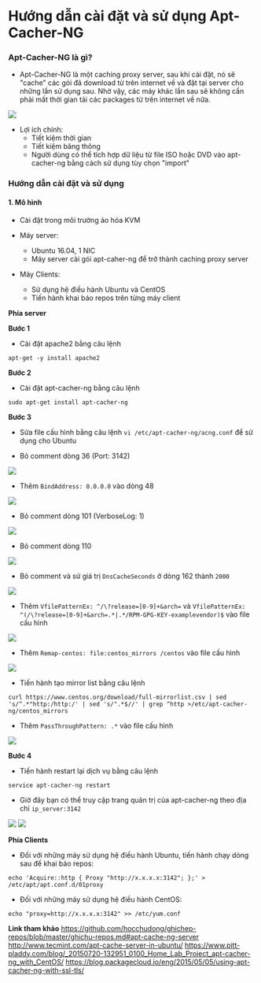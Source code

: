 # Hướng dẫn cài đặt và sử dụng Apt-Cacher-NG

### Apt-Cacher-NG là gì?

- Apt-Cacher-NG là một caching proxy server, sau khi cài đặt, nó sẽ "cache" các gói đã download từ trên internet về và đặt tại server cho những lần sử dụng sau. Nhờ vậy, các máy khác lần sau sẽ không cần phải mất thời gian tải các packages từ trên internet về nữa.

<img src="http://i.imgur.com/s0g2gDN.png">

- Lợi ích chính:
  <ul>
  <li>Tiết kiệm thời gian</li>
  <li>Tiết kiệm băng thông</li>
  <li>Người dùng có thể tích hợp dữ liệu từ file ISO hoặc DVD vào apt-cacher-ng bằng cách sử dụng tùy chọn "import"</li>
  </ul>

### Hướng dẫn cài đặt và sử dụng

#### 1. Mô hình

- Cài đặt trong môi trường ảo hóa KVM
- Máy server: 
  <ul>
  <li>Ubuntu 16.04, 1 NIC</li>
  <li>Máy server cài gói apt-caher-ng để trở thành caching proxy server</li>
  </ul>

- Máy Clients:
  <ul>
  <li>Sử dụng hệ điều hành Ubuntu và CentOS</li>
  <li>Tiến hành khai báo repos trên từng máy client</li>
  </ul>

**Phía server**

**Bước 1**

- Cài đặt apache2 bằng câu lệnh

`apt-get -y install apache2`

**Bước 2** 

- Cài đặt apt-cacher-ng bằng câu lệnh

`sudo apt-get install apt-cacher-ng`

**Bước 3** 

- Sửa file cấu hình bằng câu lệnh `vi /etc/apt-cacher-ng/acng.conf` để sử dụng cho Ubuntu

- Bỏ comment dòng 36 (Port: 3142)

<img src="http://i.imgur.com/5ttzEHh.png">

- Thêm `BindAddress: 0.0.0.0` vào dòng 48

<img src="http://i.imgur.com/ckw1Y3j.png">

- Bỏ comment dòng 101 (VerboseLog: 1)

<img src="http://i.imgur.com/mztqgyJ.png">

- Bỏ comment dòng 110

<img src="http://i.imgur.com/VTfxtf2.png">

- Bỏ comment và sử giá trị `DnsCacheSeconds` ở dòng 162 thành `2000`

<img src="http://i.imgur.com/NyN5cT8.png">

- Thêm `VfilePatternEx: ^/\?release=[0-9]+&arch=` và `VfilePatternEx: ^(/\?release=[0-9]+&arch=.*|.*/RPM-GPG-KEY-examplevendor)$` vào file cấu hình

<img src="http://i.imgur.com/SUhzQOI.png">

- Thêm `Remap-centos: file:centos_mirrors /centos` vào file cấu hình

<img src="http://i.imgur.com/rWMH53a.png">

- Tiến hành tạo mirror list bằng câu lệnh

`curl https://www.centos.org/download/full-mirrorlist.csv | sed 's/^.*"http:/http:/' | sed 's/".*$//' | grep ^http >/etc/apt-cacher-ng/centos_mirrors`

- Thêm `PassThroughPattern: .*` vào file cấu hình

<img src="http://i.imgur.com/NzZxFdC.png">

**Bước 4**

- Tiến hành restart lại dịch vụ bằng câu lệnh 

`service apt-cacher-ng restart`

- Giờ đây bạn có thể truy cập trang quản trị của apt-cacher-ng theo địa chỉ `ip_server:3142`

<img src="http://i.imgur.com/2oZkfpJ.png">

<img src="http://i.imgur.com/nU2dGYN.png">

**Phía Clients**

- Đối với những máy sử dụng hệ điều hành Ubuntu, tiến hành chạy dòng sau để khai báo repos:

`echo 'Acquire::http { Proxy "http://x.x.x.x:3142"; };' >  /etc/apt/apt.conf.d/01proxy`

- Đối với những máy sử dụng hệ điều hành CentOS: 

`echo "proxy=http://x.x.x.x:3142" >> /etc/yum.conf`

**Link tham khảo**
https://github.com/hocchudong/ghichep-repos/blob/master/ghichu-repos.md#apt-cache-ng-server
http://www.tecmint.com/apt-cache-server-in-ubuntu/
https://www.pitt-pladdy.com/blog/_20150720-132951_0100_Home_Lab_Project_apt-cacher-ng_with_CentOS/
https://blog.packagecloud.io/eng/2015/05/05/using-apt-cacher-ng-with-ssl-tls/
